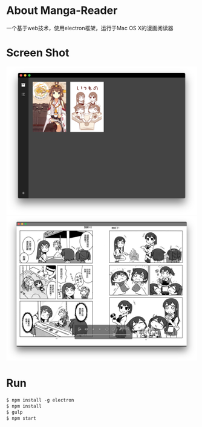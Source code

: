 # About Manga-Reader
一个基于web技术，使用electron框架，运行于Mac OS X的漫画阅读器

# Screen Shot
![main window](./screenshot/main.jpeg)
![main window](./screenshot/reader.jpeg)

# Run
```
$ npm install -g electron
$ npm install
$ gulp
$ npm start
```
